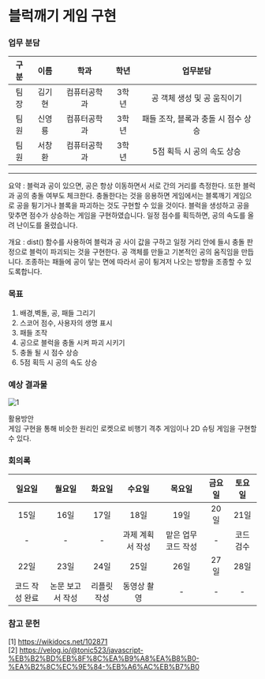 # 블럭깨기 게임 구현


### 업무 분담  
|구분|이름|학과|학년|업무분담|
|:---:|:---:|:---:|:---:|:---:|
|팀장|김기현|컴퓨터공학과|3학년|공 객체 생성 및 공 움직이기|
|팀원|신영룡|컴퓨터공학과|3학년|패들 조작, 블록과 충돌 시 점수 상승|
|팀원|서창환|컴퓨터공학과|3학년|5점 획득 시 공의 속도 상승|

---
요약 : 블럭과 공이 있으면, 공은 항상 이동하면서 서로 간의 거리를 측정한다. 또한 블럭과 공의 충돌 여부도 체크한다. 충돌한다는 것을 응용하면 게임에서는 블록깨기 게임으로 공을 튕기거나 블록을 파괴하는 것도 구현할 수 있을 것이다. 블럭을 생성하고 공을 맞추면 점수가 상승하는 게임을 구현하였습니다. 일정 점수를 획득하면, 공의 속도를 올려 난이도를 올렸습니다.  
  
개요 : dist() 함수를 사용하여 블럭과 공 사이 값을 구하고 일정 거리 안에 들시 충돌 판정으로 블럭이 파괴되는 것을 구현한다. 공 객체를 만들고 기본적인 공의 움직임을 만듭니다.
조종하는 패들에 공이 닿는 면에 따라서 공이 튕겨저 나오는 방향을 조종할 수 있도록합니다.

### 목표
1. 배경,벽돌, 공, 패들 그리기
2. 스코어 점수, 사용자의 생명 표시
3. 패들 조작
4. 공으로 블럭을 충돌 시켜 파괴 시키기
5. 충돌 될 시 점수 상승
6. 5점 획득 시 공의 속도 상승

### 예상 결과물
![1](https://user-images.githubusercontent.com/92089428/169038126-d52f9240-30cb-4923-a333-4aba26ee6055.PNG)

활용방안  
게임 구현을 통해 비슷한 원리인 로켓으로 비행기 격추 게임이나 2D 슈팅 게임을 구현할 수 있다. 

### 회의록
|일요일|월요일|화요일|수요일|목요일|금요일|토요일|
|:---:|:---:|:---:|:---:|:---:|:---:|:---:|
|15일|16일|17일|18일|19일|20일|21일|
|-|-|-|과제 계획서 작성|맡은 업무 코드 작성|-|코드 검수|
|22일|23일|24일|25일|26일|27일|28일|
|코드 작성 완료|논문 보고서 작성|리플릿 작성|동영상 촬영|-|-|-|

### 참고 문헌  
[1] https://wikidocs.net/102871   
[2] https://velog.io/@tonic523/javascript-%EB%B2%BD%EB%8F%8C%EA%B9%A8%EA%B8%B0-%EA%B2%8C%EC%9E%84-%EB%A6%AC%EB%B7%B0

